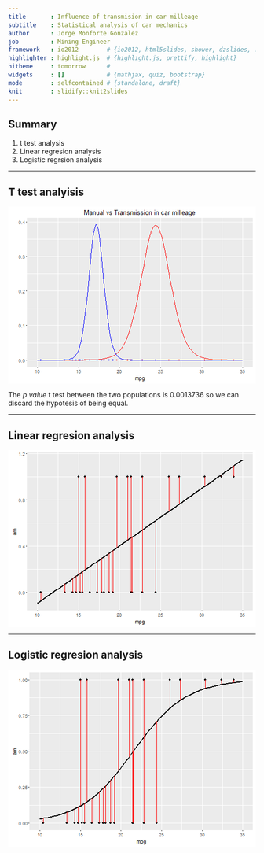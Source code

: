 ```yaml
---
title       : Influence of transmision in car milleage
subtitle    : Statistical analysis of car mechanics 
author      : Jorge Monforte Gonzalez
job         : Mining Engineer
framework   : io2012        # {io2012, html5slides, shower, dzslides, ...}
highlighter : highlight.js  # {highlight.js, prettify, highlight}
hitheme     : tomorrow      # 
widgets     : []            # {mathjax, quiz, bootstrap}
mode        : selfcontained # {standalone, draft}
knit        : slidify::knit2slides
---
```



## Summary

1. t test analysis
2. Linear regresion analysis
3. Logistic regrsion analysis

--- 

## T test analyisis

<img src="figure/test_graph-1.png" title="plot of chunk test_graph" alt="plot of chunk test_graph" style="display: block; margin: auto;" />

The *p value*  t test between the two populations is 0.0013736 so we can discard the hypotesis of being equal.

--- 

## Linear regresion analysis
<img src="figure/linear_reg_graph-1.png" title="plot of chunk linear_reg_graph" alt="plot of chunk linear_reg_graph" style="display: block; margin: auto;" />

--- 

## Logistic regresion analysis

<img src="figure/logistic_reg_graph-1.png" title="plot of chunk logistic_reg_graph" alt="plot of chunk logistic_reg_graph" style="display: block; margin: auto;" />




